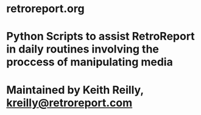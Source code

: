 # retroreport.org
# Python Scripts to assist RetroReport in daily routines involving the proccess of manipulating media
# Maintained by Keith Reilly, kreilly@retroreport.com
